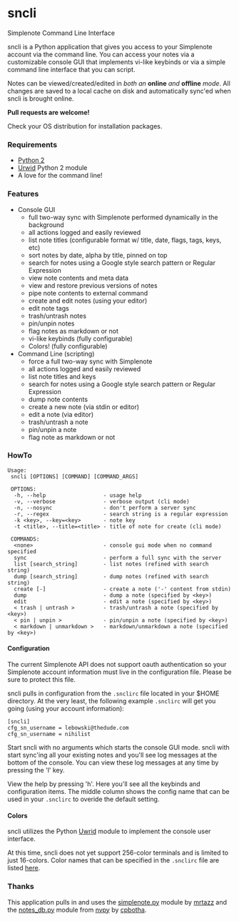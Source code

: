 sncli
=====

Simplenote Command Line Interface

sncli is a Python application that gives you access to your Simplenote account via the command line. You can access your notes via a customizable console GUI that implements vi-like keybinds or via a simple command line interface that you can script.

Notes can be viewed/created/edited in *both an* **online** *and* **offline** *mode*. All changes are saved to a local cache on disk and automatically sync'ed when sncli is brought online.

**Pull requests are welcome!**

Check your OS distribution for installation packages.

### Requirements

* [Python 2](http://python.org)
* [Urwid](http://urwid.org) Python 2 module
* A love for the command line!

### Features

* Console GUI
  - full two-way sync with Simplenote performed dynamically in the background
  - all actions logged and easily reviewed
  - list note titles (configurable format w/ title, date, flags, tags, keys, etc)
  - sort notes by date, alpha by title, pinned on top
  - search for notes using a Google style search pattern or Regular Expression
  - view note contents and meta data
  - view and restore previous versions of notes
  - pipe note contents to external command
  - create and edit notes (using your editor)
  - edit note tags
  - trash/untrash notes
  - pin/unpin notes
  - flag notes as markdown or not
  - vi-like keybinds (fully configurable)
  - Colors! (fully configurable)
* Command Line (scripting)
  - force a full two-way sync with Simplenote
  - all actions logged and easily reviewed
  - list note titles and keys
  - search for notes using a Google style search pattern or Regular Expression
  - dump note contents
  - create a new note (via stdin or editor)
  - edit a note (via editor)
  - trash/untrash a note
  - pin/unpin a note
  - flag note as markdown or not

### HowTo

```
Usage:
 sncli [OPTIONS] [COMMAND] [COMMAND_ARGS]
 
 OPTIONS:
  -h, --help                  - usage help
  -v, --verbose               - verbose output (cli mode)
  -n, --nosync                - don't perform a server sync
  -r, --regex                 - search string is a regular expression
  -k <key>, --key=<key>       - note key
  -t <title>, --title=<title> - title of note for create (cli mode)
              
 COMMANDS:
  <none>                      - console gui mode when no command specified
  sync                        - perform a full sync with the server
  list [search_string]        - list notes (refined with search string)
  dump [search_string]        - dump notes (refined with search string)
  create [-]                  - create a note ('-' content from stdin)
  dump                        - dump a note (specified by <key>)
  edit                        - edit a note (specified by <key>)
  < trash | untrash >         - trash/untrash a note (specified by <key>)
  < pin | unpin >             - pin/unpin a note (specified by <key>)
  < markdown | unmarkdown >   - markdown/unmarkdown a note (specified by <key>)
```

#### Configuration

The current Simplenote API does not support oauth authentication so your Simplenote account information must live in the configuration file. Please be sure to protect this file.

sncli pulls in configuration from the `.snclirc` file located in your $HOME directory. At the very least, the following example `.snclirc` will get you going (using your account information):

```
[sncli]
cfg_sn_username = lebowski@thedude.com
cfg_sn_username = nihilist
```

Start sncli with no arguments which starts the console GUI mode. sncli with start sync'ing all your existing notes and you'll see log messages at the bottom of the console. You can view these log messages at any time by pressing the 'l' key.

View the help by pressing 'h'. Here you'll see all the keybinds and configuration items. The middle column shows the config name that can be used in your `.snclirc` to overide the default setting.

#### Colors

sncli utilizes the Python [Uwrid](http://urwid.org) module to implement the console user interface.

At this time, sncli does not yet support 256-color terminals and is limited to just 16-colors. Color names that can be specified in the `.snclirc` file are listed [here](http://urwid.org/manual/displayattributes.html#standard-foreground-colors).

### Thanks

This application pulls in and uses the [simplenote.py](https://github.com/mrtazz/simplenote.py) module by [mrtazz](https://github.com/mrtazz) and the [notes_db.py](https://github.com/cpbotha/nvpy/blob/master/nvpy/notes_db.py) module from [nvpy](https://github.com/cpbotha/nvpy) by [cpbotha](https://github.com/cpbotha).

